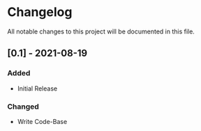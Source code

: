 # Changelog

All notable changes to this project will be documented in this file.


## [0.1] - 2021-08-19

### Added

- Initial Release

### Changed

- Write Code-Base
